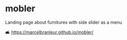 # mobler

Landing page about furnitures with side slider as a menu 

🛋 https://marcelbranleur.github.io/mobler/

